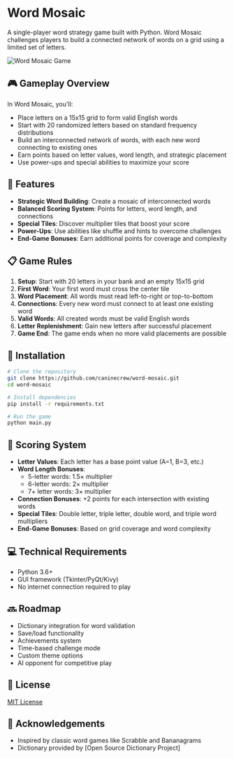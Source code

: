 # Word Mosaic

A single-player word strategy game built with Python. Word Mosaic challenges players to build a connected network of words on a grid using a limited set of letters.

![Word Mosaic Game](https://github.com/caninecrew/word-mosaic)

## 🎮 Gameplay Overview

In Word Mosaic, you'll:
- Place letters on a 15x15 grid to form valid English words
- Start with 20 randomized letters based on standard frequency distributions
- Build an interconnected network of words, with each new word connecting to existing ones
- Earn points based on letter values, word length, and strategic placement
- Use power-ups and special abilities to maximize your score

## 🚀 Features

- **Strategic Word Building**: Create a mosaic of interconnected words
- **Balanced Scoring System**: Points for letters, word length, and connections
- **Special Tiles**: Discover multiplier tiles that boost your score
- **Power-Ups**: Use abilities like shuffle and hints to overcome challenges
- **End-Game Bonuses**: Earn additional points for coverage and complexity

## 📋 Game Rules

1. **Setup**: Start with 20 letters in your bank and an empty 15x15 grid
2. **First Word**: Your first word must cross the center tile
3. **Word Placement**: All words must read left-to-right or top-to-bottom
4. **Connections**: Every new word must connect to at least one existing word
5. **Valid Words**: All created words must be valid English words
6. **Letter Replenishment**: Gain new letters after successful placement
7. **Game End**: The game ends when no more valid placements are possible

## 🔧 Installation

```bash
# Clone the repository
git clone https://github.com/caninecrew/word-mosaic.git
cd word-mosaic

# Install dependencies
pip install -r requirements.txt

# Run the game
python main.py
```

## 🧠 Scoring System

- **Letter Values**: Each letter has a base point value (A=1, B=3, etc.)
- **Word Length Bonuses**: 
  - 5-letter words: 1.5× multiplier
  - 6-letter words: 2× multiplier
  - 7+ letter words: 3× multiplier
- **Connection Bonuses**: +2 points for each intersection with existing words
- **Special Tiles**: Double letter, triple letter, double word, and triple word multipliers
- **End-Game Bonuses**: Based on grid coverage and word complexity

## 💻 Technical Requirements

- Python 3.6+
- GUI framework (Tkinter/PyQt/Kivy)
- No internet connection required to play

## 🔜 Roadmap

- Dictionary integration for word validation
- Save/load functionality
- Achievements system
- Time-based challenge mode
- Custom theme options
- AI opponent for competitive play

## 📄 License

[MIT License](LICENSE)

## 👏 Acknowledgements

- Inspired by classic word games like Scrabble and Bananagrams
- Dictionary provided by [Open Source Dictionary Project]